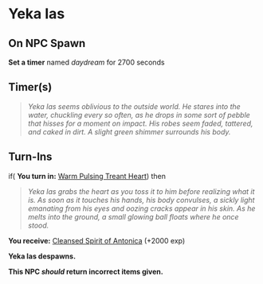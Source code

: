 # Yeka Ias
## On NPC Spawn

**Set a timer** named *daydream* for 2700 seconds
## Timer(s)

>*Yeka Ias seems oblivious to the outside world. He stares into the water, chuckling every so often, as he drops in some sort of pebble that hisses for a moment on impact. His robes seem faded, tattered, and caked in dirt. A slight green shimmer surrounds his body.*
## Turn-Ins




if( **You turn in:** [Warm Pulsing Treant Heart](/item/20695)) then


>*Yeka Ias grabs the heart as you toss it to him before realizing what it is. As soon as it touches his hands, his body convulses, a sickly light emanating from his eyes and oozing cracks appear in his skin. As he melts into the ground, a small glowing ball floats where he once stood.*


 **You receive:**  [Cleansed Spirit of Antonica](/item/20698) (+2000 exp)


**Yeka Ias despawns.**

**This NPC *should* return incorrect items given.**
